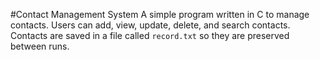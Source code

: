 #Contact Management System
A simple program written in C to manage contacts. 
Users can add, view, update, delete, and search contacts.
Contacts are saved in a file called `record.txt` so they are preserved between runs.
